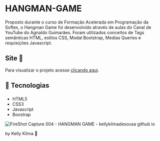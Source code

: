 # HANGMAN-GAME
Proposto durante o curso de Formação Acelerada em Programação da Softex, o Hangman Game foi desenvolvido através de aulas do Canal de YouTube do Agnaldo Guimarães. Foram utilizados conceitos de Tags semânticas HTML, estilos CSS, Modal Bootstrap, Medias Queries e requisições Javascript. 

## Site :game_die:
Para visualizar o projeto acesse [clicando aqui](https://kellykilmadesousa.github.io/HANGMAN-GAME/).

## :rocket:  Tecnologias

###
- HTML5
- CSS3 
- Javascript
- Boostrap

![FireShot Capture 004 - HANGMAN GAME - kellykilmadesousa github io](https://github.com/kellykilmadesousa/kellykilmadesousa/assets/107444658/58c6774b-3473-43de-bfe8-1e7e69a7f209)

by Kelly Kilma :art:
